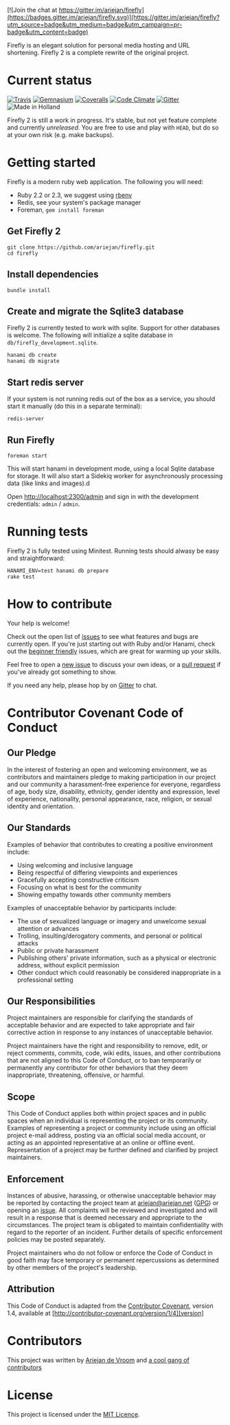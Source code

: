 
[![Join the chat at https://gitter.im/ariejan/firefly](https://badges.gitter.im/ariejan/firefly.svg)](https://gitter.im/ariejan/firefly?utm_source=badge&utm_medium=badge&utm_campaign=pr-badge&utm_content=badge)

Firefly is an elegant solution for personal media hosting and URL
shortening. Firefly 2 is a complete rewrite of the original project.

# Current status

[![Travis](https://img.shields.io/travis/ariejan/firefly.svg?style=flat-square)](https://travis-ci.org/ariejan/firefly) [![Gemnasium](https://img.shields.io/gemnasium/ariejan/firefly.svg?style=flat-square)](https://gemnasium.com/ariejan/firefly) [![Coveralls](https://img.shields.io/coveralls/ariejan/firefly.svg?style=flat-square)](https://coveralls.io/github/ariejan/firefly?branch=master) [![Code Climate](https://img.shields.io/codeclimate/github/ariejan/firefly.svg?style=flat-square)](https://codeclimate.com/github/ariejan/firefly) [![Gitter](https://img.shields.io/gitter/room/ariejan/firefly.svg?style=flat-square)](https://gitter.im/ariejan/firefly) ![Made in Holland](https://img.shields.io/badge/made%20in-holland-orange.svg?style=flat-square)

Firefly 2 is still a work in progress. It's stable, but not yet feature
complete and currently _unreleased_. You are free to use and play 
with `HEAD`, but do so at your own risk (e.g. make backups).

# Getting started

Firefly is a modern ruby web application. The following you 
will need:

 * Ruby 2.2 or 2.3, we suggest using [rbenv](https://github.com/rbenv/rbenv)
 * Redis, see your system's package manager
 * Foreman, `gem install foreman`

## Get Firefly 2

    git clone https://github.com/ariejan/firefly.git
    cd firefly

## Install dependencies

    bundle install

## Create and migrate the Sqlite3 database

Firefly 2 is currently tested to work with sqlite. Support for other
databases is welcome. The following will initialize a sqlite database
in `db/firefly_development.sqlite`.

    hanami db create
    hanami db migrate
    
## Start redis server

If your system is not running redis out of the box as a service, you should
start it manually (do this in a separate terminal):

    redis-server

## Run Firefly

    foreman start

This will start hanami in development mode, using a local Sqlite 
database for storage. It will also start a Sidekiq worker for
asynchronously processing data (like links and images).d

Open [http://localhost:2300/admin](http://localhost:2300/admin) 
and sign in with the development credentials: `admin` / `admin`.

# Running tests

Firefly 2 is fully tested using Minitest. Running tests should 
alwasy be easy and straightforward:

    HANAMI_ENV=test hanami db prepare
    rake test

# How to contribute

Your help is welcome! 

Check out the open list of [issues](https://github.com/ariejan/firefly/issues) to
see what features and bugs are currently open. If you're just starting out with Ruby
and/or Hanami, check out the [beginner friendly](https://github.com/ariejan/firefly/issues?utf8=%E2%9C%93&q=is%3Aissue+is%3Aopen+label%3A%22beginner+friendly%22) issues, which are great for warming up your skills. 

Feel free to open a 
[new issue](https://github.com/ariejan/firefly/issues/new) to discuss your own ideas, or a [pull request](https://github.com/ariejan/firefly/pulls) if you've already got something to show.

If you need any help, please hop by on [Gitter](https://gitter.im/ariejan/firefly) to chat.

# Contributor Covenant Code of Conduct

## Our Pledge

In the interest of fostering an open and welcoming environment, we as
contributors and maintainers pledge to making participation in our project and
our community a harassment-free experience for everyone, regardless of age, body
size, disability, ethnicity, gender identity and expression, level of experience,
nationality, personal appearance, race, religion, or sexual identity and
orientation.

## Our Standards

Examples of behavior that contributes to creating a positive environment
include:

* Using welcoming and inclusive language
* Being respectful of differing viewpoints and experiences
* Gracefully accepting constructive criticism
* Focusing on what is best for the community
* Showing empathy towards other community members

Examples of unacceptable behavior by participants include:

* The use of sexualized language or imagery and unwelcome sexual attention or
advances
* Trolling, insulting/derogatory comments, and personal or political attacks
* Public or private harassment
* Publishing others' private information, such as a physical or electronic
  address, without explicit permission
* Other conduct which could reasonably be considered inappropriate in a
  professional setting

## Our Responsibilities

Project maintainers are responsible for clarifying the standards of acceptable
behavior and are expected to take appropriate and fair corrective action in
response to any instances of unacceptable behavior.

Project maintainers have the right and responsibility to remove, edit, or
reject comments, commits, code, wiki edits, issues, and other contributions
that are not aligned to this Code of Conduct, or to ban temporarily or
permanently any contributor for other behaviors that they deem inappropriate,
threatening, offensive, or harmful.

## Scope

This Code of Conduct applies both within project spaces and in public spaces
when an individual is representing the project or its community. Examples of
representing a project or community include using an official project e-mail
address, posting via an official social media account, or acting as an appointed
representative at an online or offline event. Representation of a project may be
further defined and clarified by project maintainers.

## Enforcement

Instances of abusive, harassing, or otherwise unacceptable behavior may be
reported by contacting the project team at ariejan@ariejan.net ([GPG](https://ariejan.net/gpg/)) or opening
an [issue](https://github.com/ariejan/firefly/issues). All
complaints will be reviewed and investigated and will result in a response that
is deemed necessary and appropriate to the circumstances. The project team is
obligated to maintain confidentiality with regard to the reporter of an incident.
Further details of specific enforcement policies may be posted separately.

Project maintainers who do not follow or enforce the Code of Conduct in good
faith may face temporary or permanent repercussions as determined by other
members of the project's leadership.

## Attribution

This Code of Conduct is adapted from the [Contributor Covenant][homepage], version 1.4,
available at [http://contributor-covenant.org/version/1/4][version]

[homepage]: http://contributor-covenant.org
[version]: http://contributor-covenant.org/version/1/4/

# Contributors

This project was written by [Ariejan de Vroom](https://ariejan.net) and [a cool gang of contributors](https://github.com/ariejan/firefly/graphs/contributors)

# License

This project is licensed under the [MIT Licence](https://github.com/ariejan/firefly/blob/master/LICENSE.md).
